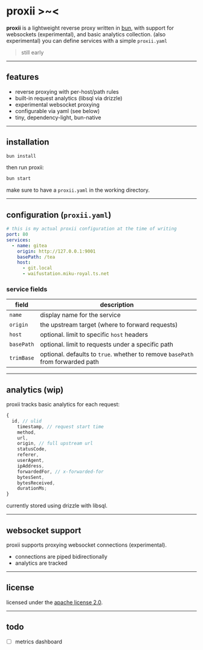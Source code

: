 # proxii >~<

**proxii** is a lightweight reverse proxy written in [bun](https://bun.sh), with support for websockets (experimental), and basic analytics collection. (also experimental)
you can define services with a simple `proxii.yaml`

> still early

---

## features

- reverse proxying with per-host/path rules
- built-in request analytics (libsql via drizzle)
- experimental websocket proxying
- configurable via yaml (see below)
- tiny, dependency-light, bun-native

---

## installation

```bash
bun install
```

then run proxii:

```bash
bun start
```

make sure to have a `proxii.yaml` in the working directory.

---

## configuration (`proxii.yaml`)

```yaml
# this is my actual proxii configuration at the time of writing
port: 80
services:
  - name: gitea
    origin: http://127.0.0.1:9001
    basePath: /tea
    host:
      - git.local
      - waifustation.miku-royal.ts.net
```

### service fields

| field      | description                                                                    |
| ---------- | ------------------------------------------------------------------------------ |
| `name`     | display name for the service                                                   |
| `origin`   | the upstream target (where to forward requests)                                |
| `host`     | optional. limit to specific `host` headers                                     |
| `basePath` | optional. limit to requests under a specific path                              |
| `trimBase` | optional. defaults to `true`. whether to remove `basePath` from forwarded path |

---

## analytics (wip)

proxii tracks basic analytics for each request:

```ts
{
  id, // ulid
    timestamp, // request start time
    method,
    url,
    origin, // full upstream url
    statusCode,
    referer,
    userAgent,
    ipAddress,
    forwardedFor, // x-forwarded-for
    bytesSent,
    bytesReceived,
    durationMs;
}
```

currently stored using drizzle with libsql.

---

## websocket support

proxii supports proxying websocket connections (experimental).

- connections are piped bidirectionally
- analytics are tracked

---

## license

licensed under the [apache license 2.0](./license).

---

## todo

- [ ] metrics dashboard

